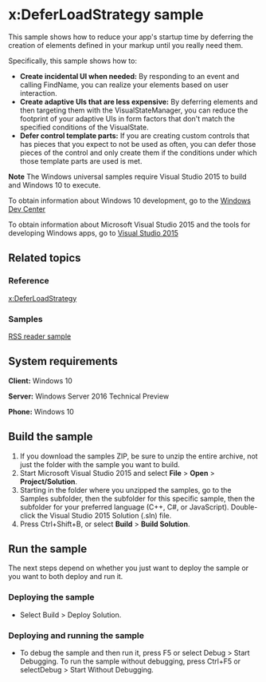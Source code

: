<!---
  category: Data
  samplefwlink: http://go.microsoft.com/fwlink/p/?LinkId=620633
--->

# x:DeferLoadStrategy sample

This sample shows how to reduce your app's startup time by deferring the creation of elements defined in your markup until you really need them.

Specifically, this sample shows how to:

- **Create incidental UI when needed:** By responding to an event and calling FindName, you can realize your elements based on user interaction.
- **Create adaptive UIs that are less expensive:** By deferring elements and then targeting them with the VisualStateManager, you can reduce the footprint of your adaptive UIs in form factors that don't match the specified conditions of the VisualState.
- **Defer control template parts:** If you are creating custom controls that has pieces that you expect to not be used as often, you can defer those pieces of the control and only create them if the conditions under which those template parts are used is met.

**Note** The Windows universal samples require Visual Studio 2015 to build and Windows 10 to execute.
 
To obtain information about Windows 10 development, go to the [Windows Dev Center](http://go.microsoft.com/fwlink/?LinkID=532421)

To obtain information about Microsoft Visual Studio 2015 and the tools for developing Windows apps, go to [Visual Studio 2015](http://go.microsoft.com/fwlink/?LinkID=532422)

## Related topics

### Reference

<!-- Add links to related API -->

[x:DeferLoadStrategy](https://msdn.microsoft.com/en-us/library/windows/apps/xaml/mt204785.aspx)

### Samples

[RSS reader sample](https://github.com/Microsoft/Windows-appsample-rssreader)  

## System requirements

**Client:** Windows 10

**Server:** Windows Server 2016 Technical Preview

**Phone:**  Windows 10

## Build the sample

1. If you download the samples ZIP, be sure to unzip the entire archive, not just the folder with the sample you want to build. 
2. Start Microsoft Visual Studio 2015 and select **File** \> **Open** \> **Project/Solution**.
3. Starting in the folder where you unzipped the samples, go to the Samples subfolder, then the subfolder for this specific sample, then the subfolder for your preferred language (C++, C#, or JavaScript). Double-click the Visual Studio 2015 Solution (.sln) file.
4. Press Ctrl+Shift+B, or select **Build** \> **Build Solution**.

## Run the sample

The next steps depend on whether you just want to deploy the sample or you want to both deploy and run it.

### Deploying the sample

- Select Build > Deploy Solution. 

### Deploying and running the sample

- To debug the sample and then run it, press F5 or select Debug >  Start Debugging. To run the sample without debugging, press Ctrl+F5 or selectDebug > Start Without Debugging. 
